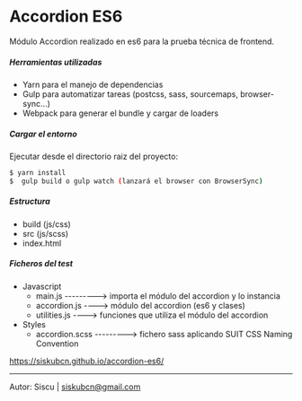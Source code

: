 # Accordion ES6

Módulo Accordion realizado en es6 para la prueba técnica de frontend.
##### Herramientas utilizadas
  - Yarn para el manejo de dependencias
  - Gulp para automatizar tareas (postcss, sass, sourcemaps, browser-sync...)
  - Webpack para generar el bundle y cargar de loaders

##### Cargar el entorno
Ejecutar desde el directorio raiz del proyecto:
```sh
$ yarn install
$  gulp build o gulp watch (lanzará el browser con BrowserSync)
```

##### Estructura
- build (js/css)
- src (js/scss)
- index.html

##### Ficheros del test
- Javascript
    - main.js ---------> importa el módulo del accordion y lo instancia
    - accordion.js ----> módulo del accordion (es6 y clases)
    - utilities.js ----> funciones que utiliza el módulo del accordion
- Styles
    - accordion.scss ---------> fichero sass aplicando SUIT CSS Naming Convention
    

https://siskubcn.github.io/accordion-es6/


--------------------------------------------------------------------------------------

Autor: Siscu | siskubcn@gmail.com
